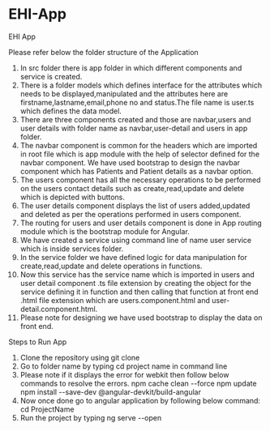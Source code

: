 # EHI-App
EHI App

Please refer below the folder structure of the Application

1. In src folder there is app folder in which different components and service is created.
2. There is a folder models which defines interface for the attributes which needs to be displayed,manipulated and the attributes here are firstname,lastname,email,phone no and status.The file name is user.ts which defines the data model.
3. There are three components created and those are navbar,users and user details with folder name as navbar,user-detail and users in app folder.
4. The navbar component is common for the headers which are imported in root file which is app module with the help of selector defined for the navbar component. We have used bootstrap to design the navbar component which has Patients and Patient details as a navbar option.
5. The users component has all the necessary operations to be performed on the users contact details such as create,read,update and delete which is depicted with buttons.
6. The user details component displays the list of users added,updated and deleted as per the operations performed in users component.
7. The routing for users and user details component is done in App routing module which is the bootstrap module for Angular.
8. We have created a service using command line of name user service which is inside services folder.
9. In the service folder we have defined logic for data manipulation for create,read,update and delete operations in functions.
10. Now this service has the service name which is imported in users and user detail component .ts file extension by creating the object for the service defining it in function and then calling that function at front end .html file extension which are users.component.html and user-detail.component.html.
11. Please note for designing we have used bootstrap to display the data on front end.

Steps to Run App

1. Clone the repository using git clone
2. Go to folder name by typing cd project name in command line
3. Please note if it displays the error for webkit then follow below commands to resolve the errors.
npm cache clean --force
npm update
npm install --save-dev @angular-devkit/build-angular
4. Now once done go to angular application by following below command:
cd ProjectName
5. Run the project by typing
ng serve --open

